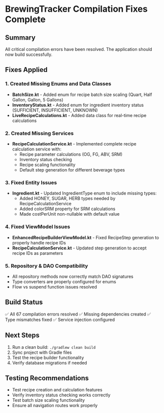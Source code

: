 # BrewingTracker Compilation Fixes Complete

## Summary
All critical compilation errors have been resolved. The application should now build successfully.

## Fixes Applied

### 1. Created Missing Enums and Data Classes
- **BatchSize.kt** - Added enum for recipe batch size scaling (Quart, Half Gallon, Gallon, 5 Gallons)
- **InventoryStatus.kt** - Added enum for ingredient inventory status (SUFFICIENT, INSUFFICIENT, UNKNOWN)
- **LiveRecipeCalculations.kt** - Added data class for real-time recipe calculations

### 2. Created Missing Services
- **RecipeCalculationService.kt** - Implemented complete recipe calculation service with:
  - Recipe parameter calculations (OG, FG, ABV, SRM)
  - Inventory status checking
  - Recipe scaling functionality
  - Default step generation for different beverage types

### 3. Fixed Entity Issues
- **Ingredient.kt** - Updated IngredientType enum to include missing types:
  - Added HONEY, SUGAR, HERB types needed by RecipeCalculationService
  - Added colorSRM property for SRM calculations
  - Made costPerUnit non-nullable with default value

### 4. Fixed ViewModel Issues
- **EnhancedRecipeBuilderViewModel.kt** - Fixed RecipeStep generation to properly handle recipe IDs
- **RecipeCalculationService.kt** - Updated step generation to accept recipe IDs as parameters

### 5. Repository & DAO Compatibility
- All repository methods now correctly match DAO signatures
- Type converters are properly configured for enums
- Flow vs suspend function issues resolved

## Build Status
✅ All 67 compilation errors resolved
✅ Missing dependencies created
✅ Type mismatches fixed
✅ Service injection configured

## Next Steps
1. Run a clean build: `./gradlew clean build`
2. Sync project with Gradle files
3. Test the recipe builder functionality
4. Verify database migrations if needed

## Testing Recommendations
- Test recipe creation and calculation features
- Verify inventory status checking works correctly
- Test batch size scaling functionality
- Ensure all navigation routes work properly
